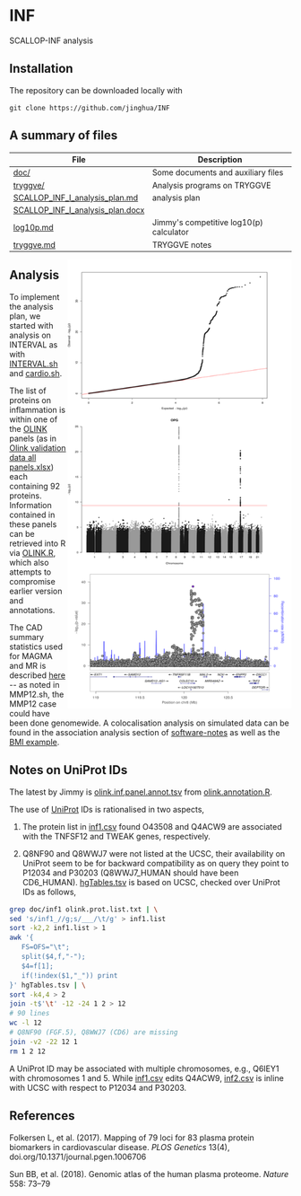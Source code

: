 # INF
SCALLOP-INF analysis

## Installation

The repository can be downloaded locally with

``` {.bash}
git clone https://github.com/jinghua/INF
```

## A summary of files

File     | Description
---------|-----------------------------------------------------------------------
[doc/](doc) | Some documents and auxiliary files
[tryggve/](tryggve) | Analysis programs on TRYGGVE
[SCALLOP_INF_I_analysis_plan.md](SCALLOP_INF_I_analysis_plan.md) | analysis plan
[SCALLOP_INF_I_analysis_plan.docx](SCALLOP_INF_I_analysis_plan.docx) |
[log10p.md](doc/log10p.md) | Jimmy's competitive log10(p) calculator
[tryggve.md](tryggve.md) | TRYGGVE notes

<img src="doc/OPG-qml.png" width="400" height="800" align="right">

## Analysis

To implement the analysis plan, we started with analysis on INTERVAL as with [INTERVAL.sh](tryggve/INTERVAL.sh) and [cardio.sh](doc/cardio.sh).

The list of proteins on inflammation is within one of the [OLINK](https://www.olink.com/products/) panels (as in [Olink validation data all panels.xlsx](doc/Olink%20validation%20data%20all%20panels.xlsx)) each containing 92 proteins. Information contained in these panels can be retrieved into R via [OLINK.R](doc/OLINK.R), which also attempts to compromise earlier version and annotations.

The CAD summary statistics used for MAGMA and MR is described [here](https://github.com/jinghuazhao/Omics-analysis/tree/master/CAD)
-- as noted in MMP12.sh, the MMP12 case could have been done genomewide. A colocalisation analysis on simulated data can be found in the
association analysis section of [software-notes](https://github.com/jinghuazhao/software-notes)
as well as the [BMI example](https://github.com/jinghuazhao/Omics-analysis/tree/master/BMI).

## Notes on UniProt IDs

The latest by Jimmy is [olink.inf.panel.annot.tsv](doc/olink.inf.panel.annot.tsv) from [olink.annotation.R](doc/olink.annotation.R).

The use of [UniProt](https://www.uniprot.org/) IDs is rationalised in two aspects,

1. The protein list in [inf1.csv](doc/inf1.csv) found O43508 and Q4ACW9 are associated with the TNFSF12 and TWEAK genes, respectively.

2. Q8NF90 and Q8WWJ7 were not listed at the UCSC, their availability on UniProt seem to be for backward compatibility as on query they 
point to P12034 and P30203 (Q8WWJ7_HUMAN should have been CD6_HUMAN). [hgTables.tsv](doc/hgTables.tsv) is based on UCSC, checked over
UniProt IDs as follows,
```bash
grep doc/inf1 olink.prot.list.txt | \
sed 's/inf1_//g;s/___/\t/g' > inf1.list
sort -k2,2 inf1.list > 1
awk '{
   FS=OFS="\t"; 
   split($4,f,"-");
   $4=f[1];
   if(!index($1,"_")) print
}' hgTables.tsv | \
sort -k4,4 > 2
join -t$'\t' -12 -24 1 2 > 12
# 90 lines
wc -l 12
# Q8NF90 (FGF.5), Q8WWJ7 (CD6) are missing
join -v2 -22 12 1
rm 1 2 12
```
A UniProt ID may be associated with multiple chromosomes, e.g., Q6IEY1 with chromosomes 1 and 5. While [inf1.csv](doc/inf1.csv) 
edits Q4ACW9, [inf2.csv](doc/inf2.csv) is inline with UCSC with respect to P12034 and P30203.

## References

Folkersen L, et al. (2017). Mapping of 79 loci for 83 plasma protein biomarkers in cardiovascular disease. *PLOS Genetics* 13(4), doi.org/10.1371/journal.pgen.1006706

Sun BB, et al. (2018). Genomic atlas of the human plasma proteome. *Nature* 558: 73–79
